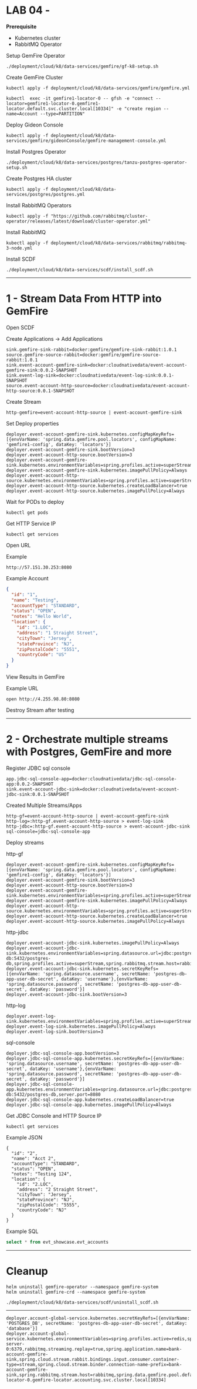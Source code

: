 # LAB 04 - 


**Prerequisite**

- Kubernetes cluster
- RabbitMQ Operator


Setup GemFire Operator

```shell
./deployment/cloud/k8/data-services/gemfire/gf-k8-setup.sh
```

Create GemFire Cluster

```shell
kubectl apply -f deployment/cloud/k8/data-services/gemfire/gemfire.yml
```

```shell
kubectl  exec -it gemfire1-locator-0 -- gfsh -e "connect --locator=gemfire1-locator-0.gemfire1-locator.default.svc.cluster.local[10334]" -e "create region --name=Account --type=PARTITION"
```

Deploy Gideon Console

```shell
kubectl apply -f deployment/cloud/k8/data-services/gemfire/gideonConsole/gemfire-management-console.yml
```



Install Postgres Operator

```shell
./deployment/cloud/k8/data-services/postgres/tanzu-postgres-operator-setup.sh
```

Create Postgres HA cluster

```shell
kubectl apply -f deployment/cloud/k8/data-services/postgres/postgres.yml
```

Install RabbitMQ Operators

```shell
kubectl apply -f "https://github.com/rabbitmq/cluster-operator/releases/latest/download/cluster-operator.yml"
```

Install RabbitMQ

```shell
kubectl apply -f deployment/cloud/k8/data-services/rabbitmq/rabbitmq-3-node.yml
```

Install SCDF

```shell
./deployment/cloud/k8/data-services/scdf/install_scdf.sh
```
------------------------------------------
# 1 - Stream Data From HTTP into GemFire


Open SCDF

Create Applications -> Add Applications


```properties
sink.gemfire-sink-rabbit=docker:gemfire/gemfire-sink-rabbit:1.0.1
source.gemfire-source-rabbit=docker:gemfire/gemfire-source-rabbit:1.0.1
sink.event-account-gemfire-sink=docker:cloudnativedata/event-account-gemfire-sink:0.0.2-SNAPSHOT
sink.event-log-sink=docker:cloudnativedata/event-log-sink:0.0.1-SNAPSHOT
source.event-account-http-source=docker:cloudnativedata/event-account-http-source:0.0.1-SNAPSHOT

```

Create Stream

```shell
http-gemfire=event-account-http-source | event-account-gemfire-sink
```

Set Deploy properties

```properties
deployer.event-account-gemfire-sink.kubernetes.configMapKeyRefs=[{envVarName: 'spring.data.gemfire.pool.locators', configMapName: 'gemfire1-config', dataKey: 'locators'}]
deployer.event-account-gemfire-sink.bootVersion=3
deployer.event-account-http-source.bootVersion=3
deployer.event-account-gemfire-sink.kubernetes.environmentVariables=spring.profiles.active=superStream,spring.rabbitmq.stream.host=rabbitmq,server.port=8080
deployer.event-account-gemfire-sink.kubernetes.imagePullPolicy=Always
deployer.event-account-http-source.kubernetes.environmentVariables=spring.profiles.active=superStream,spring.rabbitmq.stream.host=rabbitmq,server.port=8080
deployer.event-account-http-source.kubernetes.createLoadBalancer=true
deployer.event-account-http-source.kubernetes.imagePullPolicy=Always

```

Wait for PODs to deploy

```shell
kubectl get pods
```


Get HTTP Service IP

```shell
kubectl get services
```

Open URL

Example
```shell
http://57.151.30.253:8080
```


Example Account

```json
{
  "id": "1",
  "name": "Testing",
  "accountType": "STANDARD",
  "status": "OPEN",
  "notes": "Hello World",
  "location": {
    "id": "1.LOC",
    "address": "1 Straight Street",
    "cityTown": "Jersey",
    "stateProvince": "NJ",
    "zipPostalCode": "5551",
    "countryCode": "US"
  }
}
```

View Results in GemFire

Example URL
```shell
open http://4.255.98.80:8080
```

Destroy Stream after testing

--------------------------------------

# 2 - Orchestrate multiple streams with Postgres, GemFire and more

Register JDBC sql console

```shell
app.jdbc-sql-console-app=docker:cloudnativedata/jdbc-sql-console-app:0.0.2-SNAPSHOT
sink.event-account-jdbc-sink=docker:cloudnativedata/event-account-jdbc-sink:0.0.1-SNAPSHOT

```

Created Multiple Streams/Apps

```shell
http-gf=event-account-http-source | event-account-gemfire-sink
http-log=:http-gf.event-account-http-source > event-log-sink
http-jdbc=:http-gf.event-account-http-source > event-account-jdbc-sink
sql-console=jdbc-sql-console-app
```

Deploy streams

http-gf

```properties
deployer.event-account-gemfire-sink.kubernetes.configMapKeyRefs=[{envVarName: 'spring.data.gemfire.pool.locators', configMapName: 'gemfire1-config', dataKey: 'locators'}]
deployer.event-account-gemfire-sink.bootVersion=3
deployer.event-account-http-source.bootVersion=3
deployer.event-account-gemfire-sink.kubernetes.environmentVariables=spring.profiles.active=superStream,spring.rabbitmq.stream.host=rabbitmq,server.port=8080
deployer.event-account-gemfire-sink.kubernetes.imagePullPolicy=Always
deployer.event-account-http-source.kubernetes.environmentVariables=spring.profiles.active=superStream,spring.rabbitmq.stream.host=rabbitmq,server.port=8080
deployer.event-account-http-source.kubernetes.createLoadBalancer=true
deployer.event-account-http-source.kubernetes.imagePullPolicy=Always
````

http-jdbc

```properties
deployer.event-account-jdbc-sink.kubernetes.imagePullPolicy=Always
deployer.event-account-jdbc-sink.kubernetes.environmentVariables=spring.datasource.url=jdbc:postgresql://postgres-db:5432/postgres-db,spring.profiles.active=superStream,spring.rabbitmq.stream.host=rabbitmq,server.port=8080
deployer.event-account-jdbc-sink.kubernetes.secretKeyRefs=[{envVarName: 'spring.datasource.username', secretName: 'postgres-db-app-user-db-secret', dataKey: 'username'},{envVarName: 'spring.datasource.password', secretName: 'postgres-db-app-user-db-secret', dataKey: 'password'}]
deployer.event-account-jdbc-sink.bootVersion=3
```

http-log

```properties
deployer.event-log-sink.kubernetes.environmentVariables=spring.profiles.active=superStream,spring.rabbitmq.stream.host=rabbitmq,server.port=8080
deployer.event-log-sink.kubernetes.imagePullPolicy=Always
deployer.event-log-sink.bootVersion=3
```

sql-console

```properties
deployer.jdbc-sql-console-app.bootVersion=3
deployer.jdbc-sql-console-app.kubernetes.secretKeyRefs=[{envVarName: 'spring.datasource.username', secretName: 'postgres-db-app-user-db-secret', dataKey: 'username'},{envVarName: 'spring.datasource.password', secretName: 'postgres-db-app-user-db-secret', dataKey: 'password'}]
deployer.jdbc-sql-console-app.kubernetes.environmentVariables=spring.datasource.url=jdbc:postgresql://postgres-db:5432/postgres-db,server.port=8080
deployer.jdbc-sql-console-app.kubernetes.createLoadBalancer=true
deployer.jdbc-sql-console-app.kubernetes.imagePullPolicy=Always
```


Get JDBC Console and HTTP Source IP

```shell
kubectl get services
```

Example JSON

```shell
{
  "id": "2",
  "name": "Acct 2",
  "accountType": "STANDARD",
  "status": "OPEN",
  "notes": "Testing 124",
  "location": {
    "id": "2.LOC",
    "address": "2 Straight Street",
    "cityTown": "Jersey",
    "stateProvince": "NJ",
    "zipPostalCode": "5555",
    "countryCode": "NJ"
  }
}
```

Example SQL
```sql
select * from evt_showcase.evt_accounts
```

--------------------------------------
# Cleanup

```shell
helm uninstall gemfire-operator --namespace gemfire-system
helm uninstall gemfire-crd --namespace gemfire-system
```

```shell
./deployment/cloud/k8/data-services/scdf/uninstall_scdf.sh
```
--------------

```shell
deployer.account-global-service.kubernetes.secretKeyRefs=[{envVarName: 'POSTGRES_DB', secretName: 'postgres-db-app-user-db-secret', dataKey: 'database'}]
deployer.account-global-service.kubernetes.environmentVariables=spring.profiles.active=redis,spring.data.redis.cluster.nodes=gemfire-server-0:6379,rabbitmq.streaming.replay=true,spring.application.name=bank-account-gemfire-sink,spring.cloud.stream.rabbit.bindings.input.consumer.container-type=stream,spring.cloud.stream.binder.connection-name-prefix=bank-account-gemfire-sink,spring.rabbitmq.stream.host=rabbitmq,spring.data.gemfire.pool.default.locators=gemfire-locator-0.gemfire-locator.accounting.svc.cluster.local[10334]
```
